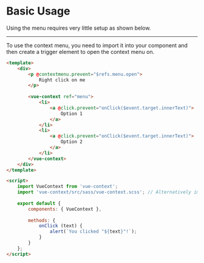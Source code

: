 # Basic Usage

Using the menu requires very little setup as shown below.

---

To use the context menu, you need to import it into your component and then create a trigger element to open
the context menu on.

```html
<template>
    <div>
        <p @contextmenu.prevent="$refs.menu.open">
            Right click on me
        </p>    
        
        <vue-context ref="menu">
            <li>
                <a @click.prevent="onClick($event.target.innerText)">
                    Option 1
                </a>
            </li>
            <li>
                <a @click.prevent="onClick($event.target.innerText)">
                    Option 2
                </a>
            </li>
        </vue-context>
    </div>
</template>

<script>
    import VueContext from 'vue-context';
    import 'vue-context/src/sass/vue-context.scss'; // Alternatively import into a stylesheet instead
    
    export default {
        components: { VueContext },
        
        methods: {
            onClick (text) {
                alert(`You clicked "${text}"!`);
            }
        }        
    };
</script>
```